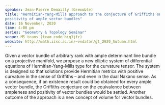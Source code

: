 ```yaml
---
speaker: Jean-Pierre Demailly (Grenoble) 
title: "Hermitian-Yang-Mills approach to the conjecture of Griffiths on the
positivity of ample vector bundles"
date: 16 November, 2020
time: 4:00 pm
series: "Geometry & Topology Seminar"
venue: MS teams (team code hiq1jfr)
website: http://math.iisc.ac.in/~vvdatar/gt_2020_Autumn.html
---
```


Given a vector bundle of arbitrary rank with ample determinant line
bundle on a projective manifold, we propose a new elliptic system of
differential equations of Hermitian-Yang-Mills type for the curvature
tensor. The system is designed so that solutions provide Hermitian
metrics with positive curvature in the sense of Griffiths – and even
in the dual Nakano sense. As a consequence, if an existence result
could be obtained for every ample vector bundle, the Griffiths
conjecture on the equivalence between ampleness and positivity of
vector bundles would be settled. Another outcome of the approach is a
new concept of volume for vector bundles.
